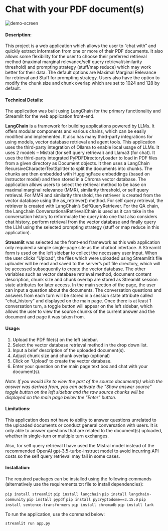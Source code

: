 # Chat with your PDF document(s)

![demo-screen](https://github.com/SarahWSY/rag-webapp/assets/47151064/c239c0f4-75d3-4f50-b085-f95b91e5ad0e)


#### Description: 
This project is a web application which allows the user to “chat with” and quickly extract information from one or more of their PDF documents. It also allows some flexibility for the user to choose their preferred retrieval method (maximal marginal relevance/self query retrieval/similarity threshold) and prompting strategy (stuff/map reduce) which may work better for their data. The default options are Maximal Marginal Relevance for retrieval and Stuff for prompting strategy. Users also have the option to modify the chunk size and chunk overlap which are set to 1024 and 128 by default.

#### Technical Details: 
The application was built using LangChain for the primary functionality and Streamlit for the web application front-end. 

**LangChain** is a framework for building applications powered by LLMs. It offers modular components and various chains, which can be easily modified and implemented. It also has many third-party integrations for using models, vector database retrieval and agent tools. This application uses the third-party integration of Ollama to enable local usage of LLMs. It uses 2 models – Mistral (for self query retrieval) and Llama3 (for chat). It uses the third-party integrated PyPDFDirectoryLoader to load in PDF files from a given directory as Document objects. It then uses a LangChain RecursiveCharacterTextSplitter to split the documents into chunks. The chunks are then embedded with HuggingFace embeddings (based on Instructor model) and then stored in a Chroma vector database. The application allows users to select the retrieval method to be base on maximal marginal relevance (MMR), similarity threshold, or self query retrieval. For MMR and similarity threshold, the retriever is created from the vector database using the as_retriever() method. For self query retrieval, the retriever is created with LangChain’s SelfQueryRetriever. For the QA chain, the Langchain ConversationalRetrievalChain is used as it can take in the conversation history to reformulate the query into one that also considers chat history, perform retrieval from the vector database and finally query the LLM using the selected prompting strategy (stuff or map reduce in this application). 

**Streamlit** was selected as the front-end framework as this web application only required a simple single-page site as the chatbot interface. A Streamlit form is used on the left sidebar to collect the necessary user input. When the user clicks “Upload”, the files which were uploaded using Streamlit’s file uploader will be read and saved to the server’s pdf file directory, which will be accessed subsequently to create the vector database. The other variables such as vector database retrieval method, document content description, chunk size and chunk overlap are stored as Streamlit session state attributes for later access. In the main section of the page, the user can input a question about the documents. The conversation questions and answers from each turn will be stored in a session state attribute called "chat_history" and displayed on the main page. Once there is at least 1 conversation turn, a toggle button will appear on the left sidebar, which allows the user to view the source chunks of the current answer and the document and page it was taken from.

#### Usage: 
1. Upload the PDF file(s) on the left sidebar. 
2. Select the vector database retrieval method in the drop down list. 
3. Input a brief description of the uploaded document(s). 
4. Adjust chunk size and chunk overlap (optional) 
5. Click on 'Upload' to create the vector database. 
6. Enter your question on the main page text box and chat with your document(s). 

*Note: If you would like to view the part of the source document(s) which the answer was derived from, you can activate the "Show answer source" toggle button on the left sidebar and the raw source chunks will be displayed on the main page below the "Enter" button.*

#### Limitations:
This application does not have to ability to answer questions unrelated to the uploaded documents or conduct general conversation with users. It is only able to answer questions that are related to the document(s) uploaded, whether in single-turn or multiple turn exchanges. 

Also, for self query retrieval I have used the Mistral model instead of the recommended OpenAI gpt-3.5-turbo-instruct model to avoid incurring API costs so the self query retrieval may fail in some cases. 

#### Installation:
The required packages can be installed using the following commands (alternatively use the requirements.txt file to install dependencies):

`pip install streamlit`
`pip install langchain`
`pip install langchain-community`
`pip install pypdf`
`pip install pycryptodome==3.15.0`
`pip install sentence-transformers`
`pip install chromadb`
`pip install lark`

To run the application, use the command below:

`streamlit run app.py`

